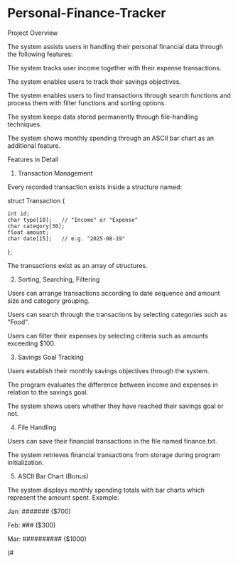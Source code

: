 # Personal-Finance-Tracker

Project Overview

The system assists users in handling their personal  financial data through the following features:

The system tracks user income together with their expense transactions.

The system  enables users to track their savings objectives.

The system enables users to find transactions through search functions and process them  with filter functions and sorting options.

The system keeps data stored permanently through file-handling techniques.

The  system shows monthly spending through an ASCII bar chart as an additional feature.

 Features in Detail

1. Transaction Management

Every recorded transaction exists inside a structure named:

struct Transaction {

    int id;
    char type[10];   // "Income" or "Expense"
    char category[30]; 
    float amount;
    char date[15];   // e.g. "2025-08-19"

};

The transactions exist as an array of structures.

2. Sorting, Searching,  Filtering

Users can arrange transactions according to date sequence and amount size and category grouping.

Users can  search through the transactions by selecting categories such as "Food".

Users can filter their expenses by selecting  criteria such as amounts exceeding $100.

3. Savings Goal Tracking

Users establish their monthly savings objectives  through the system.

The program evaluates the difference between income and expenses in relation to the savings goal.

The system shows users whether they have reached their savings goal or not.

4. File Handling

Users  can save their financial transactions in the file named finance.txt.

The system retrieves financial transactions from storage during  program initialization.

5. ASCII Bar Chart (Bonus)

The system displays monthly spending totals with bar charts  which represent the amount spent. Example:

Jan: ####### ($700)

Feb:  ### ($300)

Mar: ########## ($1000)

(#
